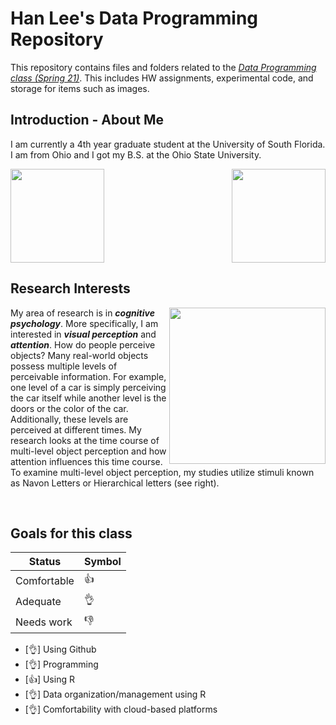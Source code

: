 <!-- Great work! Just a few comments below. -->

<!-- After you merge a pull request, please delete the branch. -->

# Han Lee's Data Programming Repository

<!-- For best results, place blank lines between paragraphs, headings, etc. to get correct formatting. -->

This repository contains files and folders related to the [*Data Programming class (Spring 21)*](https://progdata.netlify.app/#about). This includes HW assignments, experimental code, and storage for items such as images.

## Introduction - About Me

I am currently a 4th year graduate student at the University of South Florida. I am from Ohio and I got my B.S. at the Ohio State University.

<img src="https://github.com/usf-progdata/hw-Han-Lee93/blob/master/Images/usf.png" width="150" height="150" align="left">  <img src="https://github.com/usf-progdata/hw-Han-Lee93/blob/master/Images/osu.png" width="150" height="150" align="right">
<br clear="right"/>


## Research Interests

<img src="https://github.com/usf-progdata/hw-Han-Lee93/blob/master/Images/Slide16.PNG" width="250" height="250" align="right"> 

My area of research is in _**cognitive psychology**_. More specifically, I am interested in _**visual perception**_ and _**attention**_. How do people perceive objects? Many real-world objects possess multiple levels of perceivable information. For example, one level of a car is simply perceiving the car itself while another level is the doors or the color of the car. Additionally, these levels are perceived at different times. My research looks at the time course of multi-level object perception and how attention influences this time course. To examine multi-level object perception, my studies utilize stimuli known as Navon Letters or Hierarchical letters (see right).



<br clear="right"/>

## Goals for this class

|    **Status**  | **Symbol**    |
|----------------|---------------|
| Comfortable    | :thumbsup:    |
| Adequate       | :ok_hand:     |
| Needs work     | :thumbsdown:  |

- [:ok_hand:] Using Github
- [:ok_hand:] Programming
- [:thumbsup:] Using R
- [:ok_hand:] Data organization/management using R
- [:ok_hand:] Comfortability with cloud-based platforms

<!-- What are you trying to do with the [] here? Are you trying to show the boxes (in which case, that's fine) or something technical? -->
